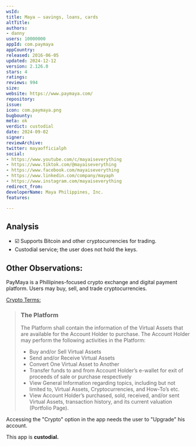 ```yaml
---
wsId: 
title: Maya – savings, loans, cards​
altTitle: 
authors:
- danny
users: 10000000
appId: com.paymaya
appCountry: 
released: 2016-06-05
updated: 2024-12-12
version: 2.126.0
stars: 4
ratings: 
reviews: 994
size: 
website: https://www.paymaya.com/
repository: 
issue: 
icon: com.paymaya.png
bugbounty: 
meta: ok
verdict: custodial
date: 2024-09-02
signer: 
reviewArchive: 
twitter: mayaofficialph
social:
- https://www.youtube.com/c/mayaiseverything
- https://www.tiktok.com/@mayaiseverything
- https://www.facebook.com/mayaiseverything
- https://www.linkedin.com/company/mayaph
- https://www.instagram.com/mayaiseverything
redirect_from: 
developerName: Maya Philippines, Inc.
features: 

---
```


## Analysis

- ☑️ Supports Bitcoin and other cryptocurrencies for trading.
- Custodial service; the user does not hold the keys.

## Other Observations:

PayMaya is a Phillipines-focused crypto exchange and digital payment platform. Users may buy, sell, and trade cryptocurrencies. 

[Crypto Terms:](https://www.maya.ph/crypto-terms-and-conditions)

> ### The Platform
> The Platform shall contain the information of the Virtual Assets that are available for the Account Holder to purchase. The Account Holder may perform the following activities in the Platform:
>
> - Buy and/or Sell Virtual Assets
> - Send and/or Receive Virtual Assets
> - Convert One Virtual Asset to Another
> - Transfer funds to and from Account Holder’s e-wallet for exit of proceeds of sale or purchase respectively
> - View General Information regarding topics, including but not limited to, Virtual Assets, Cryptocurrencies, and How-To’s etc.
> - View Account Holder’s purchased, sold, received, and/or sent Virtual Assets, transaction history, and its current valuation (Portfolio Page).

Accessing the "Crypto" option in the app needs the user to "Upgrade" his account. 

This app is **custodial.**


